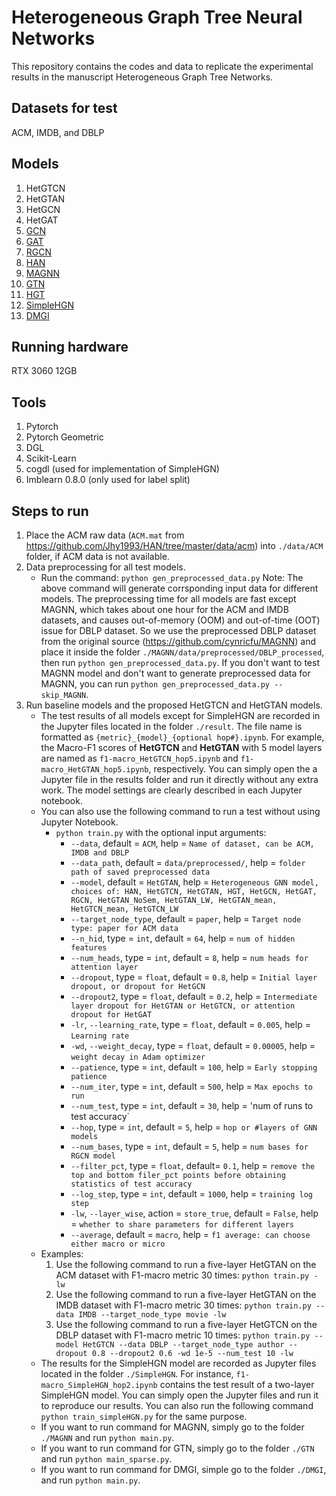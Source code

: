 # Heterogeneous Graph Tree Neural Networks
This repository contains the codes and data to replicate the experimental results in the manuscript Heterogeneous Graph Tree Networks.

## Datasets for test
ACM, IMDB, and DBLP

## Models
1. HetGTCN
2. HetGTAN
3. HetGCN
4. HetGAT
5. [GCN](https://arxiv.org/pdf/1609.02907.pdf%EF%BC%89)
6. [GAT](https://arxiv.org/pdf/1710.10903.pdf)
7. [RGCN](https://arxiv.org/pdf/1703.06103.pdf?ref=https://githubhelp.com)
8. [HAN](https://arxiv.org/pdf/1903.07293.pdf?ref=https://githubhelp.com)
9. [MAGNN](https://arxiv.org/pdf/2002.01680.pdf)
10. [GTN](https://proceedings.neurips.cc/paper/2019/file/9d63484abb477c97640154d40595a3bb-Paper.pdf)
11. [HGT](https://dl.acm.org/doi/pdf/10.1145/3366423.3380027)
12. [SimpleHGN](https://arxiv.org/pdf/2112.14936.pdf)
13. [DMGI](https://ojs.aaai.org/index.php/AAAI/article/view/5985)


## Running hardware
RTX 3060 12GB

## Tools
1. Pytorch
2. Pytorch Geometric
3. DGL
4. Scikit-Learn
5. cogdl (used for implementation of SimpleHGN)
6. Imblearn 0.8.0 (only used for label split)

## Steps to run
1. Place the ACM raw data (`ACM.mat` from <https://github.com/Jhy1993/HAN/tree/master/data/acm>) into `./data/ACM` folder, if ACM data is not available.
2. Data preprocessing for all test models.
   - Run the command: `python gen_preprocessed_data.py`
   Note: The above command will generate corrsponding input data for different models. The preprocessing time for all models are fast except MAGNN, which takes about one hour for the ACM and IMDB datasets, and causes out-of-memory (OOM) and out-of-time (OOT) issue for DBLP dataset. So we use the preprocessed DBLP dataset from the original source (<https://github.com/cynricfu/MAGNN>) and place it inside the folder `./MAGNN/data/preprocessed/DBLP_processed`, then run `python gen_preprocessed_data.py`. If you don't want to test MAGNN model and don't want to generate preprocessed data for MAGNN, you can run `python gen_preprocessed_data.py --skip_MAGNN`.
3. Run baseline models and the proposed HetGTCN and HetGTAN models.
   - The test results of all models except for SimpleHGN are recorded in the Jupyter files located in the folder `./result`. The file name is formatted as `{metric}_{model}_{optional hop#}.ipynb`. For example, the Macro-F1 scores of **HetGTCN** and **HetGTAN** with 5 model layers are named as `f1-macro_HetGTCN_hop5.ipynb` and `f1-macro_HetGTAN_hop5.ipynb`, respectively. You can simply open the a Jupyter file in the results folder and run it directly without any extra work. The model settings are clearly described in each Jupyter notebook.
   - You can also use the following command to run a test without using Jupyter Notebook.
       - `python train.py` with the optional input arguments:
          - `--data`, default = `ACM`, help = `Name of dataset, can be ACM, IMDB and DBLP`
          - `--data_path`, default = `data/preprocessed/`, help = `folder path of saved preprocessed data`
          - `--model`, default = `HetGTAN`, help = `Heterogeneous GNN model, choices of: HAN, HetGTCN, HetGTAN, HGT, HetGCN, HetGAT, RGCN, HetGTAN_NoSem, HetGTAN_LW, HetGTAN_mean, HetGTCN_mean, HetGTCN_LW`
          - `--target_node_type`, default = `paper`, help = `Target node type: paper for ACM data`
          - `--n_hid`, type = `int`, default = `64`, help = `num of hidden features`
          - `--num_heads`, type = `int`, default = `8`, help = `num heads for attention layer`
          - `--dropout`, type = `float`, default = `0.8`, help = `Initial layer dropout, or dropout for HetGCN`
          - `--dropout2`, type = `float`, default = `0.2`, help = `Intermediate layer dropout for HetGTAN or HetGTCN, or attention dropout for HetGAT`
          - `-lr`, `--learning_rate`, type = `float`, default = `0.005`, help = `Learning rate`
          - `-wd`, `--weight_decay`, type = `float`, default = `0.00005`, help = `weight decay in Adam optimizer`
          - `--patience`, type = `int`, default = `100`, help = `Early stopping patience`
          - `--num_iter`, type = `int`, default = `500`, help = `Max epochs to run`
          - `--num_test`, type = `int`, default = `30`, help = 'num of runs to test accuracy`
          - `--hop`, type = `int`, default = `5`, help = `hop or #layers of GNN models`
          - `--num_bases`, type = `int`, default = `5`, help = `num bases for RGCN model`
          - `--filter_pct`, type = `float`, default= `0.1`, help = `remove the top and bottom filer_pct points before obtaining statistics of test accuracy`
          - `--log_step`, type = `int`, default = `1000`, help = `training log step`
          - `-lw`, `--layer_wise`, action = `store_true`, default = `False`, help = `whether to share parameters for different layers`
          - `--average`, default = `macro`, help = `f1 average: can choose either macro or micro`
   - Examples:
       1. Use the following command to run a five-layer HetGTAN on the ACM dataset with F1-macro metric 30 times: `python train.py -lw`
       2. Use the following command to run a five-layer HetGTAN on the IMDB dataset with F1-macro metric 30 times: `python train.py --data IMDB --target_node_type movie -lw`
       3. Use the following command to run a five-layer HetGTCN on the DBLP dataset with F1-macro metric 10 times: `python train.py --model HetGTCN --data DBLP --target_node_type author --dropout 0.8 --dropout2 0.6 -wd 1e-5 --num_test 10 -lw`
   - The results for the SimpleHGN model are recorded as Jupyter files located in the folder `./SimpleHGN`. For instance, `f1-macro_SimpleHGN_hop2.ipynb` contains the test result of a two-layer SimpleHGN model. You can simply open the Jupyter files and run it to reproduce our results. You can also run the following command `python train_simpleHGN.py` for the same purpose. 
   - If you want to run command for MAGNN, simply go to the folder `./MAGNN` and run `python main.py`. 
   - If you want to run command for GTN, simply go to the folder `./GTN` and run `python main_sparse.py`. 
   - If you want to run command for DMGI, simple go to the folder `./DMGI`, and run `python main.py`.
      

